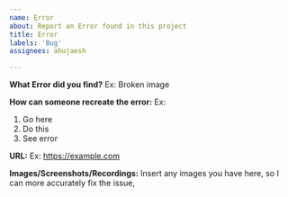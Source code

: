 ```yaml
---
name: Error
about: Report an Error found in this project
title: Error
labels: 'Bug'
assignees: ahujaesh

---
```


**What Error did you find?**
Ex: Broken image

**How can someone recreate the error:**
Ex: 
1. Go here
2. Do this
3. See error

**URL:**
Ex: https://example.com

**Images/Screenshots/Recordings:**
Insert any images you have here, so I can more accurately fix the issue,